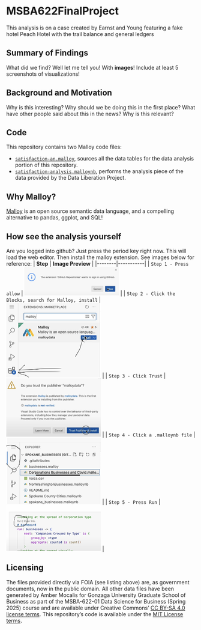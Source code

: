 # MSBA622FinalProject
This analysis is on a case created by Earnst and Young featuring a fake hotel Peach Hotel with the trail balance and general ledgers 

## Summary of Findings

What did we find? Well let me tell you! With **images**! Include at least 5 screenshots of visualizations!

## Background and Motivation

Why is this interesting? Why should we be doing this in the first place? What have other people said about this in the news? Why is this relevant?

## Code

This repository contains two Malloy code files:

- [`satisfaction-an.malloy`](satisfaction-analysis.malloy), sources all the data tables for the data analysis portion of this repository.
- [`satisfaction-analysis.malloynb`](satisfaction-analysis.malloynb), performs the analysis piece of the data provided by the Data Liberation Project.

## Why Malloy?
[Malloy](https://malloydata.dev) is an open source semantic data language, and a compelling alternative to pandas, ggplot, and SQL!


## How see the analysis yourself
Are you logged into github? Just press the period key right now. This will load the web editor. Then install the malloy extension. See images below for reference:
| **Step**   | **Image Preview** |
|--------|-----------|
| `Step 1 - Press allow` | <img src="step1.png" width="50%"> |
| `Step 2 - Click the Blocks, search for Malloy, install` | <img src="step2.png" width="50%"> |
| `Step 3 - Click Trust` | <img src="step3.png" width="50%"> |
| `Step 4 - Click a .malloynb file` | <img src="step4.png" width="50%"> |
| `Step 5 - Press Run` | <img src="step5.png" width="50%"> |


## Licensing

The files provided directly via FOIA (see listing above) are, as government documents, now in the public domain. All other data files have been generated by Amber Mocalis for Gonzaga University Graduate School of Business as part of the MSBA-622-01 Data Science for Business (Spring 2025) course and are available under Creative Commons’ [CC BY-SA 4.0 license terms](https://creativecommons.org/licenses/by-sa/4.0/). This repository’s code is available under the [MIT License terms](https://opensource.org/license/mit/). 
